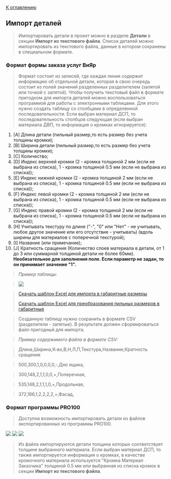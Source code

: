[К оглавлению](/service/doc/?cid=dsp)
## Импорт деталей

>Импортировать детали в проект можно в разделе **Детали** в секции **Импорт из текстового файла**.
Список деталей можно импортировать из текстового файла, данные в котором сохранены в специальном формате.

<a name="viyar"/>

### Формат формы заказа услуг ВиЯр

>Формат состоит из записей, где каждая линия содержит информацию об отдельной детали, которая в свою очередь состоит из полей значений разделенных разделителем (запятой или точкой с запятой).
Чтобы получить текстовый файл в формате пригодном для импорта деталей можно воспользоваться программой для работы с электронными таблицами. Для этого нужно создать таблицу со столбцами в определенной последовательности.
Если выбран материал ДСП, то последовательность столбцов следующая (если выбран материала ДВП, то информация о кромках игнорируется):
>
1. [A] Длина детали (пильный размер,то есть размер без учета толщины кромки);
2. [B] Ширина детали (пильный размер,то есть размер без учета толщины кромки);
3. [C] Количество;
4. [D] Индекс верхней кромки (2 - кромка толщиной 2 мм (если не выбрана из списка), 1 - кромка толщиной 0.5 мм (если не выбрана из списка));
5. [E] Индекс нижней кромки (2 - кромка толщиной 2 мм (если не выбрана из списка), 1 - кромка толщиной 0.5 мм (если не выбрана из списка));
6. [F] Индекс левой кромки (2 - кромка толщиной 2 мм (если не выбрана из списка), 1 - кромка толщиной 0.5 мм (если не выбрана из списка));
7. [G] Индекс правой кромки (2 - кромка толщиной 2 мм (если не выбрана из списка), 1 - кромка толщиной 0.5 мм (если не выбрана из списка));
8. [H] Учитывать текстуру по длине ("-", "0" или "Нет" - не учитывать, любое другое значение или его отсутствие - учитывать) (вдоль ширины для материалов с поперечной текстурой);
9. [I] Название (или примечание);
10. [J] Кратность сращения (Количество слоев материала в детали, от 1 до 3 или суммарной толщиной детали не более 60мм). **Необязательное для заполнения поле. Если параметр не задан, то он принимает значение "1".**

>_Пример таблицы:_

>![](/service/doc/img/viyar-form-dsp.png)

>[Скачать шаблон Excel для импорта в габаритные размеры](/service/doc/files/viyar_form.xls)
>
>[Скачать шаблон Excel для преобразования пильных размеров в габаритные](/service/doc/files/viyar.xlsm)

>Созданную таблицу нужно сохранить в формате CSV (разделители - запятые). В результате должен сформироваться файл пригодный для импорта.

>_Пример содержимого файла в формате CSV:_

>Длина,Ширина,К-во,В,Н,Л,П,Текстура,Название,Кратность сращения

>500,300,1,0,0,0,0,-,Дно ящика,

>300,148,2,1,1,0,0,+,Поперечная,

>535,148,2,1,1,1,0,+,Продольная,

>372,166,1,2,2,2,2,+,Фасад,


<a name="pro100"/>

### Формат программы PRO100

>Доступна возможность импортировать детали из файлов экспортированных из программы PRO100.
>
![](/service/doc/img/pro100-export-1.png)
![](/service/doc/img/pro100-export-2.png)
![](/service/doc/img/pro100-export-3.png)

>Из файла импортируются детали толщина которых соответствует толщине выбранного материала.
Если выбран материал ДСП, то также импортируется информация о кромках, в качестве кромочного материала используется "Кромка Материал Заказчика" толщиной 0.5 мм или выбранная из списка кромок в секции **Импорт из текстового файла**.

<a name="woody"/>

